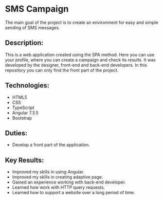 # SMS Campaign

The main goal of the project is to create an environment for easy and simple sending of SMS messages.

## Description:

This is a web application created using the SPA method. Here you can use your profile, where you can create a campaign and check its results. It was developed by the designer, front-end and back-end developers. In this repository you can only find the front part of the project.

## Technologies: 

- HTML5
- CSS
- TypeScript
- Angular 7.3.5
- Bootstrap
  
## Duties:

- Develop a front part of the application.

## Key Results:

- Improved my skills in using Angular.
- Improved my skills in creating adaptive page.
- Gained an experience working with back-end developer.
- Learned how work with HTTP query requests. 
- Learned how to support a website over a long period of time.

